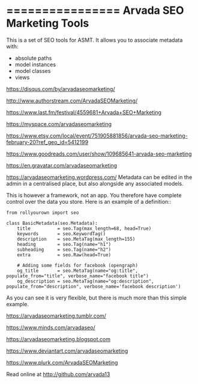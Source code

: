 ================
Arvada SEO Marketing Tools
================

This is a set of SEO tools for ASMT.
It allows you to associate metadata with:

* absolute paths
* model instances
* model classes
* views

https://disqus.com/by/arvadaseomarketing/

http://www.authorstream.com/ArvadaSEOMarketing/

https://www.last.fm/festival/4559681+Arvada+SEO+Marketing

https://myspace.com/arvadaseomarketing

https://www.etsy.com/local/event/751905881856/arvada-seo-marketing-february-20?ref_geo_id=5412199

https://www.goodreads.com/user/show/109685641-arvada-seo-marketing

https://en.gravatar.com/arvadaseomarketing

https://arvadaseomarketing.wordpress.com/
Metadata can be edited in the admin in a centralised place, but also alongside any associated models.

This is however a framework, not an app. You therefore have
complete control over the data you store. 
Here is an example of a definition::

    from rollyourown import seo

    class BasicMetadata(seo.Metadata):
        title          = seo.Tag(max_length=68, head=True)
        keywords       = seo.KeywordTag()
        description    = seo.MetaTag(max_length=155)
        heading        = seo.Tag(name="h1")
        subheading     = seo.Tag(name="h2")
        extra          = seo.Raw(head=True)
    
        # Adding some fields for facebook (opengraph)
        og_title       = seo.MetaTag(name="og:title", populate_from="title", verbose_name="facebook title")
        og_description = seo.MetaTag(name="og:description", populate_from="description", verbose_name='facebook description')

As you can see it is very flexible, but there is much more than this simple example.

https://arvadaseomarketing.tumblr.com/

https://www.minds.com/arvadaseo/

https://arvadaseomarketing.blogspot.com

https://www.deviantart.com/arvadaseomarketing

https://www.plurk.com/ArvadaSEOMarketing


Read online at http://github.com/arvada13
